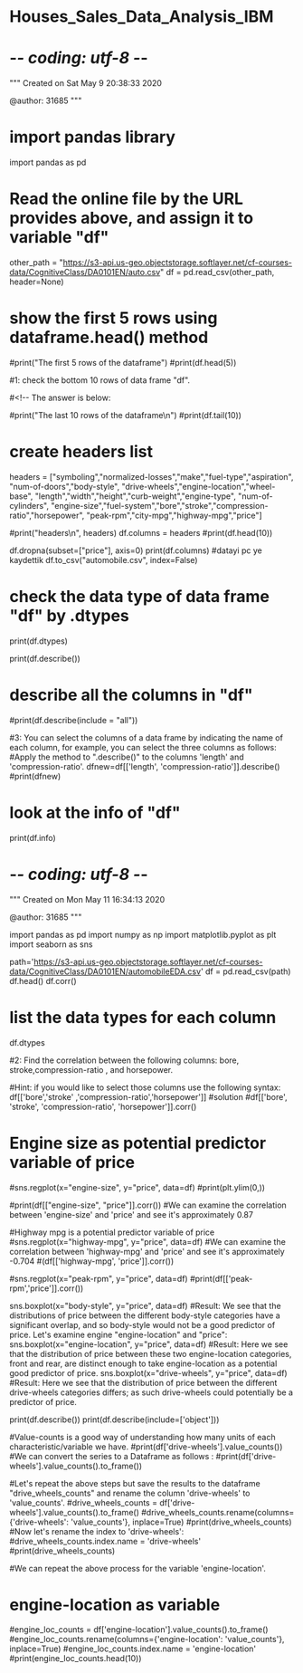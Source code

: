 # Houses_Sales_Data_Analysis_IBM
# -*- coding: utf-8 -*-
"""
Created on Sat May  9 20:38:33 2020

@author: 31685
"""

# import pandas library
import pandas as pd

# Read the online file by the URL provides above, and assign it to variable "df"
other_path = "https://s3-api.us-geo.objectstorage.softlayer.net/cf-courses-data/CognitiveClass/DA0101EN/auto.csv"
df = pd.read_csv(other_path, header=None)
# show the first 5 rows using dataframe.head() method
#print("The first 5 rows of the dataframe") 
#print(df.head(5))

#1: check the bottom 10 rows of data frame "df".

#<!-- The answer is below:

#print("The last 10 rows of the dataframe\n")
#print(df.tail(10))

# create headers list
headers = ["symboling","normalized-losses","make","fuel-type","aspiration", "num-of-doors","body-style",
         "drive-wheels","engine-location","wheel-base", "length","width","height","curb-weight","engine-type",
         "num-of-cylinders", "engine-size","fuel-system","bore","stroke","compression-ratio","horsepower",
         "peak-rpm","city-mpg","highway-mpg","price"]

#print("headers\n", headers)
df.columns = headers
#print(df.head(10))

df.dropna(subset=["price"], axis=0)
print(df.columns)
#datayi pc ye kaydettik 
df.to_csv("automobile.csv", index=False)

# check the data type of data frame "df" by .dtypes
print(df.dtypes)


print(df.describe())

# describe all the columns in "df" 
#print(df.describe(include = "all"))

#3: You can select the columns of a data frame by indicating the name of each column, for example, you can select the three columns as follows:
#Apply the method to ".describe()" to the columns 'length' and 'compression-ratio'.
dfnew=df[['length', 'compression-ratio']].describe()
#print(dfnew)

# look at the info of "df"
print(df.info)

# -*- coding: utf-8 -*-
"""
Created on Mon May 11 16:34:13 2020

@author: 31685
"""


import pandas as pd
import numpy as np
import matplotlib.pyplot as plt
import seaborn as sns

path='https://s3-api.us-geo.objectstorage.softlayer.net/cf-courses-data/CognitiveClass/DA0101EN/automobileEDA.csv'
df = pd.read_csv(path)
df.head()
df.corr()

# list the data types for each column
df.dtypes

#2: Find the correlation between the following columns: bore, stroke,compression-ratio , and horsepower.

#Hint: if you would like to select those columns use the following syntax: df[['bore','stroke' ,'compression-ratio','horsepower']]
#solution 
#df[['bore', 'stroke', 'compression-ratio', 'horsepower']].corr() 

# Engine size as potential predictor variable of price
#sns.regplot(x="engine-size", y="price", data=df)
#print(plt.ylim(0,))

#print(df[["engine-size", "price"]].corr())
#We can examine the correlation between 'engine-size' and 'price' and see it's approximately 0.87

#Highway mpg is a potential predictor variable of price
#sns.regplot(x="highway-mpg", y="price", data=df)
#We can examine the correlation between 'highway-mpg' and 'price' and see it's approximately -0.704
#(df[['highway-mpg', 'price']].corr()) 

#sns.regplot(x="peak-rpm", y="price", data=df)
#print(df[['peak-rpm','price']].corr())

sns.boxplot(x="body-style", y="price", data=df)
#Result: We see that the distributions of price between the different body-style categories have a significant overlap, and so body-style would not be a good predictor of price. Let's examine engine "engine-location" and "price":
sns.boxplot(x="engine-location", y="price", data=df)
#Result: Here we see that the distribution of price between these two engine-location categories, front and rear, are distinct enough to take engine-location as a potential good predictor of price.
sns.boxplot(x="drive-wheels", y="price", data=df)
#Result: Here we see that the distribution of price between the different drive-wheels categories differs; as such drive-wheels could potentially be a predictor of price.


print(df.describe())
print(df.describe(include=['object']))



#Value-counts is a good way of understanding how many units of each characteristic/variable we have.
#print(df['drive-wheels'].value_counts())
#We can convert the series to a Dataframe as follows :
#print(df['drive-wheels'].value_counts().to_frame())

#Let's repeat the above steps but save the results to the dataframe "drive_wheels_counts" and rename the column  'drive-wheels' to 'value_counts'.
#drive_wheels_counts = df['drive-wheels'].value_counts().to_frame()
#drive_wheels_counts.rename(columns={'drive-wheels': 'value_counts'}, inplace=True)
#print(drive_wheels_counts)
#Now let's rename the index to 'drive-wheels':
#drive_wheels_counts.index.name = 'drive-wheels'
#print(drive_wheels_counts)

#We can repeat the above process for the variable 'engine-location'.
# engine-location as variable
#engine_loc_counts = df['engine-location'].value_counts().to_frame()
#engine_loc_counts.rename(columns={'engine-location': 'value_counts'}, inplace=True)
#engine_loc_counts.index.name = 'engine-location'
#print(engine_loc_counts.head(10))




